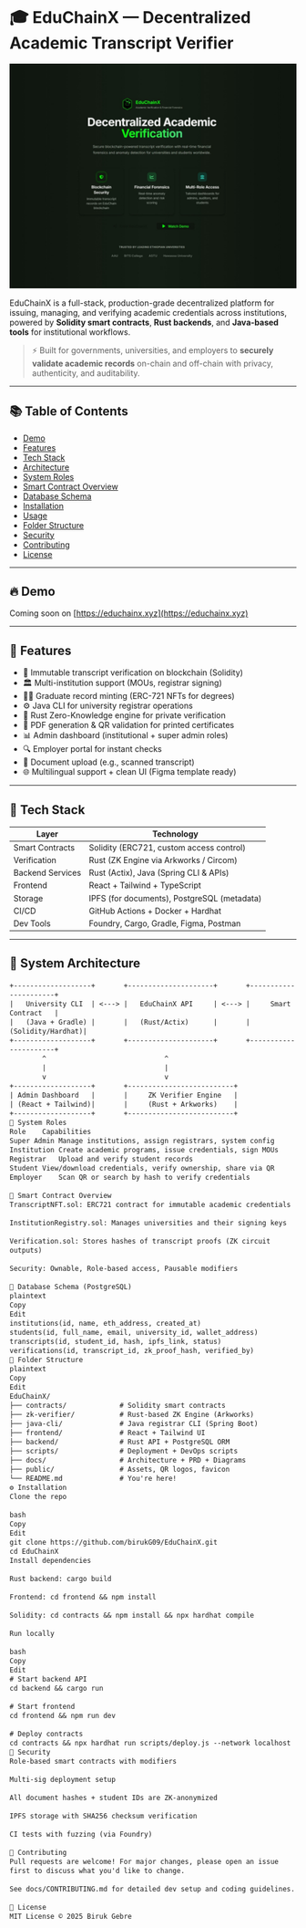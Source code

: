 # 🎓 EduChainX — Decentralized Academic Transcript Verifier
<img src="https://raw.githubusercontent.com/birukG09/EduChainX/51522bd7e97f6c997b80db710b2a2ea82bb75b2e/Screenshot_8-8-2025_0120_46c00bcc-02cf-44b1-a5f5-bead04a4cc42-00-2tdln7kxfjwap.picard.replit.dev.jpeg" width="600"/>

EduChainX is a full-stack, production-grade decentralized platform for issuing, managing, and verifying academic credentials across institutions, powered by **Solidity smart contracts**, **Rust backends**, and **Java-based tools** for institutional workflows.

> ⚡ Built for governments, universities, and employers to **securely validate academic records** on-chain and off-chain with privacy, authenticity, and auditability.

---

## 📚 Table of Contents

- [Demo](#demo)
- [Features](#features)
- [Tech Stack](#tech-stack)
- [Architecture](#architecture)
- [System Roles](#system-roles)
- [Smart Contract Overview](#smart-contract-overview)
- [Database Schema](#database-schema)
- [Installation](#installation)
- [Usage](#usage)
- [Folder Structure](#folder-structure)
- [Security](#security)
- [Contributing](#contributing)
- [License](#license)

---

## 🔥 Demo

Coming soon on [https://educhainx.xyz](https://educhainx.xyz)

---

## 🚀 Features

- 🔐 Immutable transcript verification on blockchain (Solidity)
- 🏛️ Multi-institution support (MOUs, registrar signing)
- 👨‍🎓 Graduate record minting (ERC-721 NFTs for degrees)
- ⚙️ Java CLI for university registrar operations
- 🧠 Rust Zero-Knowledge engine for private verification
- 🧾 PDF generation & QR validation for printed certificates
- 📊 Admin dashboard (institutional + super admin roles)
- 🔍 Employer portal for instant checks
- 📁 Document upload (e.g., scanned transcript)
- 🌐 Multilingual support + clean UI (Figma template ready)

---

## 🧰 Tech Stack

| Layer            | Technology                                 |
|------------------|--------------------------------------------|
| Smart Contracts  | Solidity (ERC721, custom access control)   |
| Verification     | Rust (ZK Engine via Arkworks / Circom)     |
| Backend Services | Rust (Actix), Java (Spring CLI & APIs)     |
| Frontend         | React + Tailwind + TypeScript              |
| Storage          | IPFS (for documents), PostgreSQL (metadata)|
| CI/CD            | GitHub Actions + Docker + Hardhat          |
| Dev Tools        | Foundry, Cargo, Gradle, Figma, Postman     |

---

## 🧱 System Architecture

```plaintext
+-------------------+       +---------------------+       +----------------------+
|   University CLI  | <---> |   EduChainX API     | <---> |     Smart Contract   |
|   (Java + Gradle) |       |   (Rust/Actix)      |       |    (Solidity/Hardhat)|
+-------------------+       +---------------------+       +----------------------+
        ^                             ^
        |                             |
        v                             v
+-------------------+       +--------------------------+
| Admin Dashboard   |       |     ZK Verifier Engine   |
| (React + Tailwind)|       |     (Rust + Arkworks)    |
+-------------------+       +--------------------------+
👥 System Roles
Role	Capabilities
Super Admin	Manage institutions, assign registrars, system config
Institution	Create academic programs, issue credentials, sign MOUs
Registrar	Upload and verify student records
Student	View/download credentials, verify ownership, share via QR
Employer	Scan QR or search by hash to verify credentials

📄 Smart Contract Overview
TranscriptNFT.sol: ERC721 contract for immutable academic credentials

InstitutionRegistry.sol: Manages universities and their signing keys

Verification.sol: Stores hashes of transcript proofs (ZK circuit outputs)

Security: Ownable, Role-based access, Pausable modifiers

🧬 Database Schema (PostgreSQL)
plaintext
Copy
Edit
institutions(id, name, eth_address, created_at)
students(id, full_name, email, university_id, wallet_address)
transcripts(id, student_id, hash, ipfs_link, status)
verifications(id, transcript_id, zk_proof_hash, verified_by)
📂 Folder Structure
plaintext
Copy
Edit
EduChainX/
├── contracts/             # Solidity smart contracts
├── zk-verifier/           # Rust-based ZK Engine (Arkworks)
├── java-cli/              # Java registrar CLI (Spring Boot)
├── frontend/              # React + Tailwind UI
├── backend/               # Rust API + PostgreSQL ORM
├── scripts/               # Deployment + DevOps scripts
├── docs/                  # Architecture + PRD + Diagrams
├── public/                # Assets, QR logos, favicon
└── README.md              # You're here!
⚙️ Installation
Clone the repo

bash
Copy
Edit
git clone https://github.com/birukG09/EduChainX.git
cd EduChainX
Install dependencies

Rust backend: cargo build

Frontend: cd frontend && npm install

Solidity: cd contracts && npm install && npx hardhat compile

Run locally

bash
Copy
Edit
# Start backend API
cd backend && cargo run

# Start frontend
cd frontend && npm run dev

# Deploy contracts
cd contracts && npx hardhat run scripts/deploy.js --network localhost
🔐 Security
Role-based smart contracts with modifiers

Multi-sig deployment setup

All document hashes + student IDs are ZK-anonymized

IPFS storage with SHA256 checksum verification

CI tests with fuzzing (via Foundry)

🤝 Contributing
Pull requests are welcome! For major changes, please open an issue first to discuss what you'd like to change.

See docs/CONTRIBUTING.md for detailed dev setup and coding guidelines.

📜 License
MIT License © 2025 Biruk Gebre
